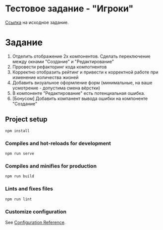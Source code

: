 # Тестовое задание - "Игроки"
[Ссылка](https://github.com/gorlitsyn/Test-players) на исходное задание.

# Задание
1. Отделить отображение 2х компонентов. Сделать переключение между 
окнами "Создание" и "Редактирование"
2. Прровести рефакторинг кода компотнентов
3. Корректно отобразить рейтинг и привести к корректной работе при изменение количества жизней
4. Добавить визуальное оформление форм (минимальные, на ваше усмотрение - допустима смена вёрстки)
5. В компоненте "Редактирование" есть потенциальная ошибка.
6. [Бонусом] Добавить компанент вывода ошибки на компоненте "Создание"


## Project setup
```
npm install
```

### Compiles and hot-reloads for development
```
npm run serve
```

### Compiles and minifies for production
```
npm run build
```

### Lints and fixes files
```
npm run lint
```

### Customize configuration
See [Configuration Reference](https://cli.vuejs.org/config/).

